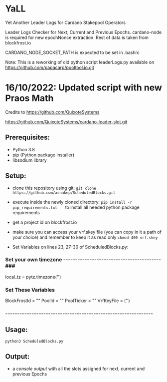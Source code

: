 # YaLL
Yet Another Leader Logs for Cardano Stakepool Operators

Leader Logs Checker for Next, Current and Previous Epochs.
cardano-node is required for new epochNonce extraction.
Rest of data is taken from blockfrost.io

CARDANO_NODE_SOCKET_PATH is expected to be set in .bashrc

Note: This is a reworking of old python script leaderLogs.py 
available on https://github.com/papacarp/pooltool.io.git


# 16/10/2022: Updated script with new Praos Math

Credits to https://github.com/QuixoteSystems

https://github.com/QuixoteSystems/cardano-leader-slot.git


## Prerequisites:
- Python 3.8
- pip (Python package installer)
- libsodium library

## Setup:
- clone this repository using git: ``` git clone https://github.com/asnakep/ScheduledBlocks.git ```
- execute inside the newly cloned directory: ```pip install -r pip_requirements.txt   ```  to install all needed python package requirements
- get a project id on blockfrost.io
- make sure you can access your vrf.skey file (you can copy in it a path of your choice) and remember to keep it as read only ``` chmod 400 vrf.skey ```

- Set Variables on lines 23, 27-30 of ScheduledBlocks.py:

### Set your own timezone -----------------------------------------###
local_tz = pytz.timezone('')

### Set These Variables ###
BlockFrostId = ""
PoolId = ""
PoolTicker = ""
VrfKeyFile = ('')
### -------------------------------------------------------------- ###


## Usage:
``` python3 ScheduledBlocks.py ```

## Output: 
- a *console output* with all the slots assigned for next, current and previous Epochs
